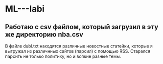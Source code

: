 # ML---labi

Работаю с csv файлом, который загрузил в эту же директорию nba.csv
----------------------------------------------------------------------
В файле dubl.txt находятся различные новостные статейки, которые я выгружал из различнных сайтов (парсил) с помощью RSS. Старался парсить не только политику, но и всякие разные темы.
